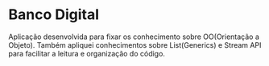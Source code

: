 # Banco Digital

Aplicação desenvolvida para fixar os conhecimento sobre OO(Orientação a Objeto).
Também apliquei conhecimentos sobre List(Generics) e Stream API para facilitar 
a leitura e organização do código.
